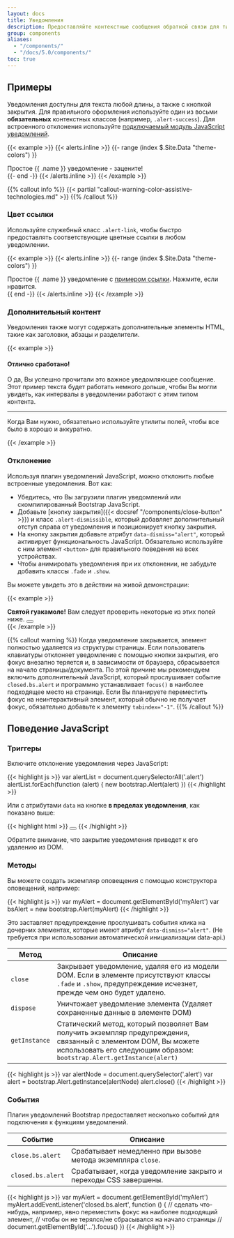 ```yaml
---
layout: docs
title: Уведомления
description: Предоставляйте контекстные сообщения обратной связи для типичных действий пользователя с помощью нескольких доступных и гибких предупреждающих сообщений.
group: components
aliases:
  - "/components/"
  - "/docs/5.0/components/"
toc: true
---
```


## Примеры

Уведомления доступны для текста любой длины, а также с кнопкой закрытия. Для правильного оформления используйте один из восьми **обязательных** контекстных классов (например, `.alert-success`). Для встроенного отклонения используйте [подключаемый модуль JavaScript уведомлений](#отклонение).

{{< example >}}
{{< alerts.inline >}}
{{- range (index $.Site.Data "theme-colors") }}
<div class="alert alert-{{ .name }}" role="alert">
  Простое {{ .name }} уведомление - зацените!
</div>{{- end -}}
{{< /alerts.inline >}}
{{< /example >}}

{{% callout info %}}
{{< partial "callout-warning-color-assistive-technologies.md" >}}
{{% /callout %}}

### Цвет ссылки

Используйте служебный класс `.alert-link`, чтобы быстро предоставлять соответствующие цветные ссылки в любом уведомлении.

{{< example >}}
{{< alerts.inline >}}
{{- range (index $.Site.Data "theme-colors") }}
<div class="alert alert-{{ .name }}" role="alert">
  Простое {{ .name }} уведомление с <a href="#" class="alert-link">примером ссылки</a>. Нажмите, если нравится.
</div>{{ end -}}
{{< /alerts.inline >}}
{{< /example >}}

### Дополнительный контент

Уведомления также могут содержать дополнительные элементы HTML, такие как заголовки, абзацы и разделители.

{{< example >}}
<div class="alert alert-success" role="alert">
  <h4 class="alert-heading">Отлично сработано!</h4>
  <p>О да, Вы успешно прочитали это важное уведомляющее сообщение. Этот пример текста будет работать немного дольше, чтобы Вы могли увидеть, как интервалы в уведомлении работают с этим типом контента.</p>
  <hr>
  <p class="mb-0">Когда Вам нужно, обязательно используйте утилиты полей, чтобы все было в хорошо и аккуратно.</p>
</div>
{{< /example >}}

### Отклонение

Используя плагин уведомлений JavaScript, можно отклонить любые встроенные уведомления. Вот как:

- Убедитесь, что Вы загрузили плагин уведомлений или скомпилированный Bootstrap JavaScript.
- Добавьте [кнопку закрытия]({{< docsref "/components/close-button" >}}) и класс `.alert-dismissible`, который добавляет дополнительный отступ справа от уведомления и позиционирует кнопку закрытия.
- На кнопку закрытия добавьте атрибут `data-dismiss="alert"`, который активирует функциональность JavaScript. Обязательно используйте с ним элемент `<button>` для правильного поведения на всех устройствах.
- Чтобы анимировать уведомления при их отклонении, не забудьте добавить классы `.fade` и `.show`.

Вы можете увидеть это в действии на живой демонстрации:

{{< example >}}
<div class="alert alert-warning alert-dismissible fade show" role="alert">
  <strong>Святой гуакамоле!</strong> Вам следует проверить некоторые из этих полей ниже.
  <button type="button" class="btn-close" data-dismiss="alert" aria-label="Close"></button>
</div>
{{< /example >}}

{{% callout warning %}}
Когда уведомление закрывается, элемент полностью удаляется из структуры страницы. Если пользователь клавиатуры отклоняет уведомление с помощью кнопки закрытия, его фокус внезапно теряется и, в зависимости от браузера, сбрасывается на начало страницы/документа. По этой причине мы рекомендуем включить дополнительный JavaScript, который прослушивает событие `closed.bs.alert` и программно устанавливает `focus()` в наиболее подходящее место на странице. Если Вы планируете переместить фокус на неинтерактивный элемент, который обычно не получает фокус, обязательно добавьте к элементу `tabindex="-1"`.
{{% /callout %}}

## Поведение JavaScript

### Триггеры

Включите отклонение уведомления через JavaScript:

{{< highlight js >}}
var alertList = document.querySelectorAll('.alert')
alertList.forEach(function (alert) {
  new bootstrap.Alert(alert)
})
{{< /highlight >}}

Или с атрибутами `data` на кнопке **в пределах уведомления**, как показано выше:

{{< highlight html >}}
<button type="button" class="btn-close" data-dismiss="alert" aria-label="Close"></button>
{{< /highlight >}}

Обратите внимание, что закрытие уведомления приведет к его удалению из DOM.

### Методы

Вы можете создать экземпляр оповещения с помощью конструктора оповещений, например:

{{< highlight js >}}
var myAlert = document.getElementById('myAlert')
var bsAlert = new bootstrap.Alert(myAlert)
{{< /highlight >}}

Это заставляет предупреждение прослушивать события клика на дочерних элементах, которые имеют атрибут `data-dismiss="alert"`. (Не требуется при использовании автоматической инициализации data-api.)

<table class="table">
  <thead>
    <tr>
      <th>Метод</th>
      <th>Описание</th>
    </tr>
  </thead>
  <tbody>
    <tr>
      <td>
        <code>close</code>
      </td>
      <td>
        Закрывает уведомление, удаляя его из модели DOM. Если в элементе присутствуют классы <code>.fade</code> и <code>.show</code>, предупреждение исчезнет, прежде чем оно будет удалено.
      </td>
    </tr>
    <tr>
      <td>
        <code>dispose</code>
      </td>
      <td>
        Уничтожает уведомление элемента (Удаляет сохраненные данные в элементе DOM)
      </td>
    </tr>
    <tr>
      <td>
        <code>getInstance</code>
      </td>
      <td>
        Статический метод, который позволяет Вам получить экземпляр предупреждения, связанный с элементом DOM, Вы можете использовать его следующим образом: <code>bootstrap.Alert.getInstance(alert)</code>
      </td>
    </tr>
  </tbody>
</table>

{{< highlight js >}}
var alertNode = document.querySelector('.alert')
var alert = bootstrap.Alert.getInstance(alertNode)
alert.close()
{{< /highlight >}}

### События

Плагин уведомлений Bootstrap предоставляет несколько событий для подключения к функциям уведомлений.

<table class="table">
  <thead>
    <tr>
      <th>Событие</th>
      <th>Описание</th>
    </tr>
  </thead>
  <tbody>
    <tr>
      <td><code>close.bs.alert</code></td>
      <td>
        Срабатывает немедленно при вызове метода экземпляра <code>close</code>.
      </td>
    </tr>
    <tr>
      <td><code>closed.bs.alert</code></td>
      <td>
        Срабатывает, когда уведомление закрыто и переходы CSS завершены.
      </td>
    </tr>
  </tbody>
</table>

{{< highlight js >}}
var myAlert = document.getElementById('myAlert')
myAlert.addEventListener('closed.bs.alert', function () {
  // сделать что-нибудь, например, явно переместить фокус на наиболее подходящий элемент,
  // чтобы он не терялся/не сбрасывался на начало страницы
  // document.getElementById('...').focus()
})
{{< /highlight >}}
